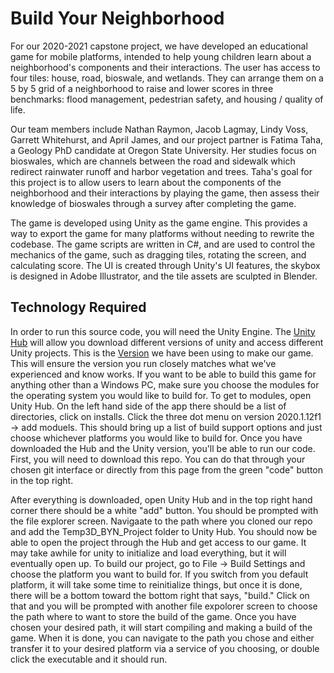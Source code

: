 # Build Your Neighborhood

For our 2020-2021 capstone project, we have developed an educational game for mobile platforms, intended to help young children learn about a neighborhood's components and their interactions. The user has access to four tiles: house, road, bioswale, and wetlands. They can arrange them on a 5 by 5 grid of a neighborhood to raise and lower scores in three benchmarks: flood management, pedestrian safety, and housing / quality of life.

Our team members include Nathan Raymon, Jacob Lagmay, Lindy Voss, Garrett Whitehurst, and April James, and our project partner is Fatima Taha, a Geology PhD candidate at Oregon State University. Her studies focus on bioswales, which are channels between the road and sidewalk which redirect rainwater runoff and harbor vegetation and trees. Taha's goal for this project is to allow users to learn about the components of the neighborhood and their interactions by playing the game, then assess their knowledge of bioswales through a survey after completing the game.

The game is developed using Unity as the game engine. This provides a way to export the game for many platforms without needing to rewrite the codebase. The game scripts are written in C#, and are used to control the mechanics of the game, such as dragging tiles, rotating the screen, and calculating score. The UI is created through Unity's UI features, the skybox is designed in Adobe Illustrator, and the tile assets are sculpted in Blender.

## Technology Required
In order to run this source code, you will need the Unity Engine. The [Unity Hub](https://unity3d.com/get-unity/download) will allow you download different versions of unity and access different Unity projects. This is the [Version](https://unity3d.com/unity/whats-new/2020.1.12) we have been using to make our game. This will ensure the version you run closely matches what we've experienced and know works. If you want to be able to build this game for anything other than a Windows PC, make sure you choose the modules for the operating system you would like to build for. To get to modules, open Unity Hub. On the left hand side of the app there should be a list of directories, click on installs. Click the three dot menu on version 2020.1.12f1 -> add moduels. This should bring up a list of build support options and just choose whichever platforms you would like to build for. Once you have downloaded the Hub and the Unity version, you'll be able to run our code. First, you will need to download this repo. You can do that through your chosen git interface or directly from this page from the green "code" button in the top right.

After everything is downloaded, open Unity Hub and in the top right hand corner there should be a white "add" button. You should be prompted with the file explorer screen. Navigaate to the path where you cloned our repo and add the Temp3D_BYN_Project folder to Unity Hub. You should now be able to open the project through the Hub and get access to our game. It may take awhile for unity to initialize and load everything, but it will eventually open up. To build our project, go to File -> Build Settings and choose the platform you want to build for. If you switch from you default platform, it will take some time to reinitialize things, but once it is done, there will be a bottom toward the bottom right that says, "build." Click on that and you will be prompted with another file expolorer screen to choose the path where to want to store the build of the game. Once you have chosen your desired path, it will start compiling and making a build of the game. When it is done, you can navigate to the path you chose and either transfer it to your desired platform via a service of you choosing, or double click the executable and it should run.
